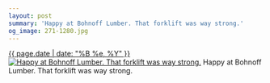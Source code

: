 ```yaml
---
layout: post
summary: 'Happy at Bohnoff Lumber. That forklift was way strong.'
og_image: 271-1280.jpg
---
```


<p>
  <time><a href="/271">{{ page.date | date: "%B %e, %Y" }}</a></time>
  <a href="/271"><img src="{{ site.assets_url }}/271-640.jpg" srcset="{{ site.assets_url }}/271-1280.jpg 1280w, {{ site.assets_url }}/271-960.jpg 960w, {{ site.assets_url }}/271-640.jpg 640w, {{ site.assets_url }}/271-320.jpg 320w" sizes="(min-width: 700px) 50vw, calc(100vw - 2rem)" alt="Happy at Bohnoff Lumber. That forklift was way strong." /></a>
  <span>Happy at Bohnoff Lumber. That forklift was way strong.</span>
</p>
